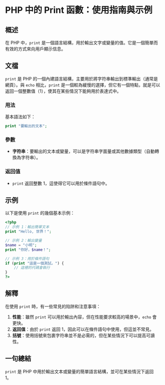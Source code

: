 <!--
Meta Description: # PHP 中的 Print 函數：使用指南與示例 ## 概述 在 PHP 中，`print` 是一個語言結構，用於輸出文字或變量的值。它是一個簡單而有效的方式來向用戶顯示信息。 ## 文檔 `print` 是 PHP 的一個內建語言結構，主要用於將字符串輸出到標準輸出（通常是網頁）。與 `echo...
Meta Keywords: print, php, echo, 返回值, name
-->

# PHP 中的 Print 函數：使用指南與示例

## 概述
在 PHP 中，`print` 是一個語言結構，用於輸出文字或變量的值。它是一個簡單而有效的方式來向用戶顯示信息。

## 文檔
`print` 是 PHP 的一個內建語言結構，主要用於將字符串輸出到標準輸出（通常是網頁）。與 `echo` 相比，`print` 是一個較為緩慢的選擇，但它有一個特點，就是可以返回一個整數值（1），使其在某些情況下能夠用於表達式中。

### 用法
基本語法如下：
```php
print "要輸出的文本";
```

### 參數
- **字符串**：要輸出的文本或變量，可以是字符串字面量或其他數據類型（自動轉換為字符串）。

### 返回值
- `print` 返回整數 1，這使得它可以用於條件語句中。

## 示例
以下是使用 `print` 的幾個基本示例：

```php
<?php
// 示例 1：輸出簡單文本
print "Hello, 世界！";

// 示例 2：輸出變量
$name = "小明";
print "你好，$name！";

// 示例 3：用於條件語句
if (print "這是一個測試。") {
    // 這裡的代碼會執行
}
?>
```

## 解釋
在使用 `print` 時，有一些常見的陷阱和注意事項：

1. **性能**：雖然 `print` 可以用於輸出內容，但在性能要求較高的場景中，`echo` 會更快。
2. **返回值**：由於 `print` 返回 1，因此可以在條件語句中使用，但這並不常見。
3. **括號**：使用括號來包裹字符串並不是必需的，但在某些情況下可以提高可讀性。

## 一句總結
`print` 是 PHP 中用於輸出文本或變量的簡單語言結構，並可在某些情況下返回 1。